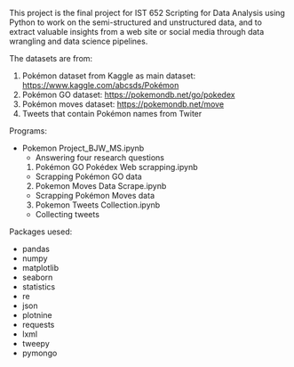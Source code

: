 This project is the final project for IST 652 Scripting for Data Analysis using Python to work on the semi-structured and unstructured data, and to extract valuable insights from a web site or social media through data wrangling and data science pipelines.


The datasets are from:
1. Pokémon dataset from Kaggle as main dataset:  https://www.kaggle.com/abcsds/Pokémon
2. Pokémon GO dataset: https://pokemondb.net/go/pokedex
3. Pokémon moves dataset:  https://pokemondb.net/move
4. Tweets that contain Pokémon names from Twiter


Programs:
* Pokemon Project_BJW_MS.ipynb
  - Answering four research questions
  1. Pokémon GO Pokédex Web scrapping.ipynb
    - Scrapping Pokémon GO data
  2. Pokemon Moves Data Scrape.ipynb
    - Scrapping Pokémon Moves data
  3. Pokemon Tweets Collection.ipynb
    - Collecting tweets
  


Packages uesed:  
* pandas  
* numpy  
* matplotlib  
* seaborn  
* statistics  
* re  
* json  
* plotnine  
* requests  
* lxml  
* tweepy  
* pymongo  
